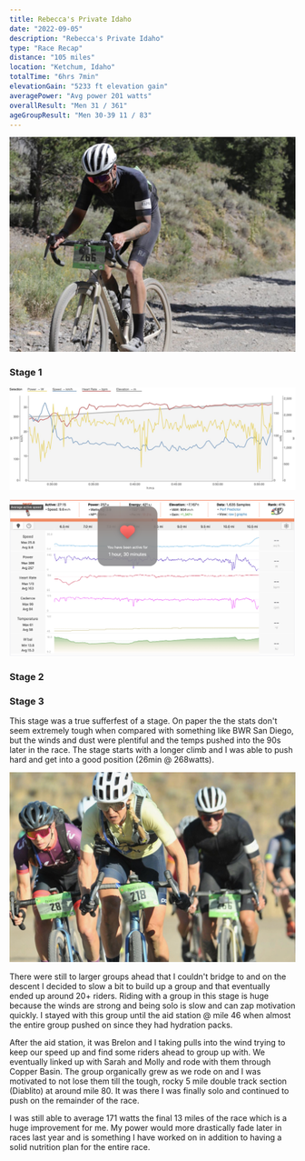 ```yaml
---
title: Rebecca's Private Idaho
date: "2022-09-05"
description: "Rebecca's Private Idaho"
type: "Race Recap"
distance: "105 miles"
location: "Ketchum, Idaho"
totalTime: "6hrs 7min"
elevationGain: "5233 ft elevation gain"
averagePower: "Avg power 201 watts"
overallResult: "Men 31 / 361"
ageGroupResult: "Men 30-39 11 / 83"
---
```


![Adam Photo](./17069672.jpeg)

### Stage 1

![First cliimb graph](./first-climb-graph.jpg)

![sauce rpi](./sauce-rpi-1.png)

### Stage 2

### Stage 3

This stage was a true sufferfest of a stage. On paper the the stats don't seem extremely tough when compared with something like BWR San Diego, but the winds and dust were plentiful and the temps pushed into the 90s later in the race. The stage starts with a longer climb and I was able to push hard and get into a good position (26min @ 268watts).

![Riding in the first group](./photo2.jpeg)

There were still to larger groups ahead that I couldn't bridge to and on the descent I decided to slow a bit to build up a group and that eventually ended up around 20+ riders. Riding with a group in this stage is huge because the winds are strong and being solo is slow and can zap motivation quickly. I stayed with this group until the aid station @ mile 46 when almost the entire group pushed on since they had hydration packs.

After the aid station, it was Brelon and I taking pulls into the wind trying to keep our speed up and find some riders ahead to group up with. We eventually linked up with Sarah and Molly and rode with them through Copper Basin. The group organically grew as we rode on and I was motivated to not lose them till the tough, rocky 5 mile double track section (Diablito) at around mile 80. It was there I was finally solo and continued to push on the remainder of the race.

I was still able to average 171 watts the final 13 miles of the race which is a huge improvement for me. My power would more drastically fade later in races last year and is something I have worked on in addition to having a solid nutrition plan for the entire race.
